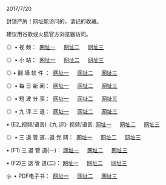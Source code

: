 <p>2017/7/20
<p>封锁严厉！网址能访问的，请记的收藏。
<p>建议用谷歌或火狐官方浏览器访问。
<p>◎   • 视 频： 
<a href="http://kg.bbmg.space/tv/index.html" target="_blank">网址一</a> 　 
<a href="http://no.cooss.win/9018.html" target="_blank">网址二</a> 　 
<a href="http://hp.doccs.top/9449.html" target="_blank">网址三</a></p>
<p>◎ </span>  •  小 站：  
<a href="http://po.pix2.top/" target="_blank">网址一</a> 　 
<a href="http://no.cooss.win/" target="_blank">网址二</a> 　 
<a href="http://hp.doccs.top/read/" target="_blank">网址三</a></p>
<p>◎  • 翻 墙 软 件 ：  
<a href="http://po.pix2.top/ff/index.html" target="_blank">网址一</a> 　 
<a href="http://no.cooss.win/s/read/a1_nd.html" target="_blank">网址二</a> 　 
<a href="http://hp.doccs.top/ff/index.html" target="_blank">网址三</a></p>
<p>◎ </span>  • 每 日 新 闻：  
<a href="http://po.pix2.top/day/index.html" target="_blank">网址一</a> 　 
<a href="http://no.cooss.win/day/" target="_blank">网址二</a> 　 
<a href="http://hp.doccs.top/day/index.html" target="_blank">网址三</a></p>
<p>◎ </span>  • 短 波 分 享：  
<a href="http://po.pix2.top/h/index.html" target="_blank">网址一</a> 　 
<a href="http://no.cooss.win/h/" target="_blank">网址二</a> 　 
<a href="http://hp.doccs.top/h/index.html" target="_blank">网址三</a></p>
<p>◎   • 九 评.三 退：  
<a href="http://po.pix2.top/t/index.html" target="_blank">网址一</a> 　 
<a href="http://kg.bbmg.space/v2/index.html" target="_blank">网址二</a> 　 
<a href="http://hp.doccs.top/tt/index.html" target="_blank">网址三</a> 　</p>
<p>  • (E2_视频/语音)《九 评》视频/语音: 
<a href="http://kg.bbmg.space/7738.html" target="_blank">网址一</a> 　 
<a href="http://no.cooss.win/7614.html" target="_blank">网址二</a> 　 
<a href="http://hp.doccs.top/7633.html" target="_blank">网址三</a></p>
<p>◎   • 三 退 管 道...退 党 网：  
<a href="http://po.pix2.top/go/td1.html" target="_blank">网址一</a> 　 
<a href="http://no.cooss.win/go/td2.html" target="_blank">网址二</a> 　 
<a href="http://hp.doccs.top/go/td3.html" target="_blank">网址三</a></p>
<p>  • (F1) 三 退 管 道(一)： 
<a href="http://po.pix2.top/dd/" target="_blank">网址一</a> 　 
<a href="http://no.cooss.win/s/read/a1_tdx.html" target="_blank">网址二</a> 　 
<a href="http://hp.doccs.top/dd/" target="_blank">网址三</a></p>
<p>  • (F2)三 退 管 道(二)： 
<a href="http://kg.bbmg.space/d/" target="_blank">网址一</a> 　 
<a href="http://no.cooss.win/d/" target="_blank">网址二</a> 　 
<a href="http://hp.doccs.top/d/" target="_blank">网址三</a></p>
<p>◎   • PDF电子书：  
<a href="http://kg.bbmg.space/p/" target="_blank">网址一</a> 　 
<a href="http://no.cooss.win/p/" target="_blank">网址二</a> 　 
<a href="http://hp.doccs.top/p/" target="_blank">网址三</a></p>
